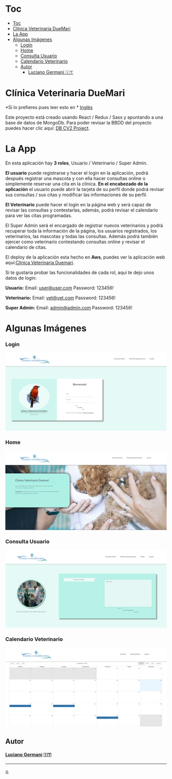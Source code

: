 # Toc

- [Toc](#toc)
- [Clínica Veterinaria DueMari](#clínica-veterinaria-duemari)
- [La App](#la-app)
- [Algunas Imágenes](#algunas-imágenes)
    - [Login](#login)
    - [Home](#home)
    - [Consulta Usuario](#consulta-usuario)
    - [Calendario Veterinario](#calendario-veterinario)
  - [Autor](#autor)
      - [Luciano Germani :it:](#luciano-germani-it)


#  Clínica Veterinaria DueMari

*Si lo prefieres pues leer esto en * [Inglés](README.md)

Este proyecto está creado usando React / Redux / Sass y apuntando a una base de datos de MongoDb. Para poder revisar la BBDD del proyecto puedes hacer clic aquí: [DB CV2 Project](https://github.com/Germanilu/BBDD-CV2).


# La App

En esta aplicación hay **3 roles**, Usuario / Veterinario / Super Admin.

**El usuario** puede registrarse y hacer el login en la aplicación, podrá después registrar una mascota y con ella hacer consultas online o simplemente reservar una cita en la clínica.
**En el encabezado de la aplicación** el usuario puede abrir la tarjeta de su perfil donde podrá revisar sus consultas / sus citas y modificar las informaciones de su perfil.

**El Veterinario** puede hacer el login en la página web y será capaz de revisar las consultas y contestarlas, además, podrá revisar el calendario para ver las citas programadas.

El Super Admin será el encargado de registrar nuevos veterinarios y podrá recuperar toda la información de la página, los usuarios registrados, los veterinarios, las mascotas y todas las consultas. Además podrá también ejercer como veterinario contestando consultas online y revisar el calendario de citas.

El deploy de la aplicación esta hecho en **Aws**, puedes ver la aplicación web aquí:[Clínica Veterinaria Duemari](https://master.d3ga5od2ophbfx.amplifyapp.com/). 

Si te gustaría probar las funcionalidades de cada rol, aquí te dejo unos datos de login:

**Usuario:**
    Email: user@user.com
    Password: 123456!

**Veterinario:**
    Email: vet@vet.com
    Password: 123456!

**Super Admin:**
    Email: admin@admin.com
    Password: 123456!


# Algunas Imágenes

### Login
![Login](./src/img/Login.png)

### Home
![Home](./src/img/Homepage.png)

### Consulta Usuario
![User Consult](./src/img/consult.png)

### Calendario Veterinario

![Vet Calendar](./src/img/Calendar.png)

## Autor 	

#### [Luciano Germani](https://github.com/Germanilu) :it:

---------------------

[:top:](#toc)


